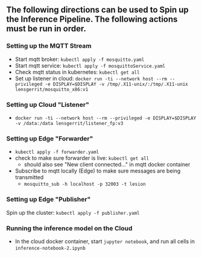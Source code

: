 ## The following directions can be used to Spin up the Inference Pipeline. The following actions must be run in order. 

### Setting up the MQTT Stream
- Start mqtt broker: `kubectl apply -f mosquitto.yaml`
- Start mqtt service: `kubectl apply -f mosquittoService.yaml`
- Check mqtt status in kubernetes: `kubectl get all`
- Set up listener in cloud: `docker run -ti --network host --rm --privileged -e DISPLAY=$DISPLAY -v /tmp/.X11-unix/:/tmp/.X11-unix lensgerrit/mosquitto_x86:v1`

### Setting up Cloud "Listener" 
- `docker run -ti --network host --rm --privileged -e DISPLAY=$DISPLAY -v /data:/data lensgerrit/listener_fp:v3`

### Setting up Edge "Forwarder"
- `kubectl apply -f forwarder.yaml`
- check to make sure forwarder is live: `kubectl get all`
  - should also see "New client connected..." in mqtt docker container
- Subscribe to mqtt locally (Edge) to make sure messages are being transmitted
    - `mosquitto_sub -h localhost -p 32003 -t lesion`

### Setting up Edge "Publisher"
Spin up the cluster: `kubectl apply -f publisher.yaml`

### Running the inference model on the Cloud
- In the cloud docker container, start `jupyter notebook`, and run all cells in `inference-notebook-2.ipynb`
